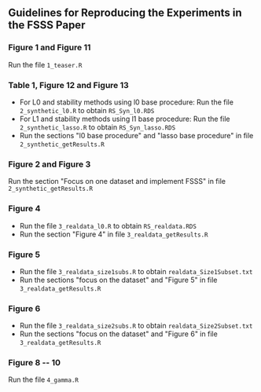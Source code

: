 ## Guidelines for Reproducing the Experiments in the FSSS Paper

### Figure 1 and Figure 11
Run the file `1_teaser.R`



### Table 1, Figure 12 and Figure 13
- For L0 and stability methods using l0 base procedure: Run the file `2_synthetic_l0.R` to obtain `RS_Syn_l0.RDS`
- For L1 and stability methods using l1 base procedure: Run the file `2_synthetic_lasso.R` to obtain `RS_Syn_lasso.RDS`
- Run the sections "l0 base procedure" and "lasso base procedure" in file `2_synthetic_getResults.R`

### Figure 2 and Figure 3
Run the section "Focus on one dataset and implement FSSS" in file `2_synthetic_getResults.R`

### Figure 4
- Run the file `3_realdata_l0.R` to obtain `RS_realdata.RDS`
- Run the section "Figure 4" in file `3_realdata_getResults.R`

### Figure 5
- Run the file `3_realdata_size1subs.R` to obtain `realdata_Size1Subset.txt`
- Run the sections "focus on the dataset" and "Figure 5" in file `3_realdata_getResults.R`

### Figure 6
- Run the file `3_realdata_size2subs.R` to obtain `realdata_Size2Subset.txt`
- Run the sections "focus on the dataset" and "Figure 6" in file `3_realdata_getResults.R`

### Figure 8 -- 10
Run the file `4_gamma.R`
